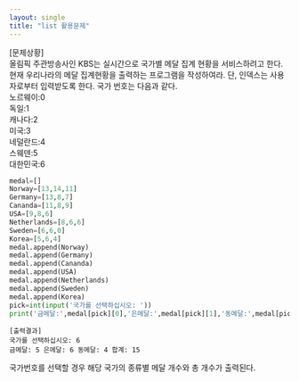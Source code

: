 ```yaml
---
layout: single
title: "list 활용문제"
---
```

[문제상황]  
올림픽 주관방송사인 KBS는 실시간으로 국가별 메달 집계 현황을 서비스하려고 한다. 현재
우리나라의 메달 집계현황을 출력하는 프로그램을 작성하여라. 단, 인덱스는 사용자로부터
입력받도록 한다. 국가 번호는 다음과 같다.  
노르웨이:0  
독일:1  
캐나다:2  
미국:3  
네덜란드:4  
스웨덴:5  
대한민국:6  
```python
medal=[]
Norway=[13,14,11]
Germany=[13,8,7]
Cananda=[11,8,9]
USA=[9,8,6]
Netherlands=[8,6,6]
Sweden=[6,6,0]
Korea=[5,6,4]
medal.append(Norway)
medal.append(Germany)
medal.append(Cananda)
medal.append(USA)
medal.append(Netherlands)
medal.append(Sweden)
medal.append(Korea)
pick=int(input('국가를 선택하십시오: '))
print('금메달:',medal[pick][0],'은메달:',medal[pick][1],'동메달:',medal[pick][2],'합계:',medal[pick][0]+medal[pick][1]+medal[pick][2])
```
```
[출력결과]
국가를 선택하십시오: 6
금메달: 5 은메달: 6 동메달: 4 합계: 15
```
국가번호를 선택할 경우 해당 국가의 종류별 메달 개수와 총 개수가 출력된다.
